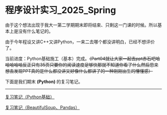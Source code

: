 # 程序设计实习_2025_Spring

由于这个想法出现于我大一第二学期期末即将结束、只剩这一门课的时候。所以基本上是没有什么笔记的。

由于今年程设又讲C++又讲Python，一来二去哪个都没讲明白，已经不想评价了。

当前进度：Python基础施工（基本）完成。~~（Part04就让大家一起去ppt赤石吧哈哈哈哈哈反正只有35页只要你的阅读速度足够快那就不知道你看了什么然后思来想去发现PPT真的是什么都没讲又好像什么都讲了的一种刚刚出生的懵懂感）~~

下面是我们期末 **(Python)** 的复习笔记。

---

[复习笔记（Python基础）](https://lh314-pku.github.io/notes/Programming_Internship/qmfx1)

[复习笔记（BeautifulSoup、Pandas）](https://lh314-pku.github.io/notes/Programming_Internship/qmfx2)

